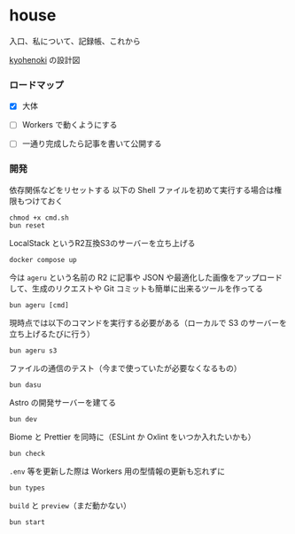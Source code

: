 # house

入口、私について、記録帳、これから

[kyohenoki](https://kyohenoki.com) の設計図

### ロードマップ

- [x] 大体

- [ ] Workers で動くようにする

- [ ] 一通り完成したら記事を書いて公開する

### 開発

依存関係などをリセットする
以下の Shell ファイルを初めて実行する場合は権限もつけておく

```
chmod +x cmd.sh
bun reset
```

LocalStack というR2互換S3のサーバーを立ち上げる

```
docker compose up
```

今は `ageru` という名前の R2 に記事や JSON や最適化した画像をアップロードして、生成のリクエストや Git コミットも簡単に出来るツールを作ってる

```
bun ageru [cmd]
```

現時点では以下のコマンドを実行する必要がある（ローカルで S3 のサーバーを立ち上げるたびに行う）

```
bun ageru s3
```

ファイルの通信のテスト（今まで使っていたが必要なくなるもの）

```
bun dasu
```

Astro の開発サーバーを建てる

```
bun dev
```

Biome と Prettier を同時に（ESLint か Oxlint をいつか入れたいかも）

```
bun check
```

`.env` 等を更新した際は Workers 用の型情報の更新も忘れずに

```
bun types
```

`build` と `preview`（まだ動かない）

```
bun start
```
